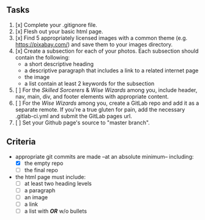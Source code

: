 ## Tasks
  1. [x] Complete your .gitignore file.
  2. [x] Flesh out your basic html page.
  3. [x] Find 5 appropriately licensed images with a common theme (e.g. https://pixabay.com/) and save them to your images directory.
  3. [x] Create a subsection for each of your photos.  Each subsection should contain the following:
      - a short descriptive heading
      - a descriptive paragraph that includes a link to a related internet page
      - the image
      - a list contain at least 2 keywords for the subsection
  4. [ ] For the *Skilled Sorcerers* & *Wise Wizards* among you, include header, nav, main, div, and footer elements with appropriate content.
  5. [ ] For the *Wise Wizards* among you, create a GitLab repo and add it as a separate remote.  If you're a true gluten for pain, add the necessary .gitlab-ci.yml and submit the GitLab pages url.
  6. [ ] Set your Github page's source to "master branch".

## Criteria
  - appropriate git commits are made –at an absolute minimum– including:
    - [x] the empty repo
    - [ ] the final repo
  - the html page must include:
    - [ ] at least two heading levels
    - [ ] a paragraph
    - [ ] an image
    - [ ] a link
    - [ ] a list with _**OR**_ w/o bullets
